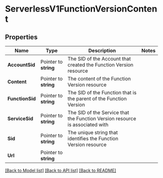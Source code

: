 # ServerlessV1FunctionVersionContent

## Properties

Name | Type | Description | Notes
------------ | ------------- | ------------- | -------------
**AccountSid** | Pointer to **string** | The SID of the Account that created the Function Version resource |
**Content** | Pointer to **string** | The content of the Function Version resource |
**FunctionSid** | Pointer to **string** | The SID of the Function that is the parent of the Function Version |
**ServiceSid** | Pointer to **string** | The SID of the Service that the Function Version resource is associated with |
**Sid** | Pointer to **string** | The unique string that identifies the Function Version resource |
**Url** | Pointer to **string** |  |

[[Back to Model list]](../README.md#documentation-for-models) [[Back to API list]](../README.md#documentation-for-api-endpoints) [[Back to README]](../README.md)


